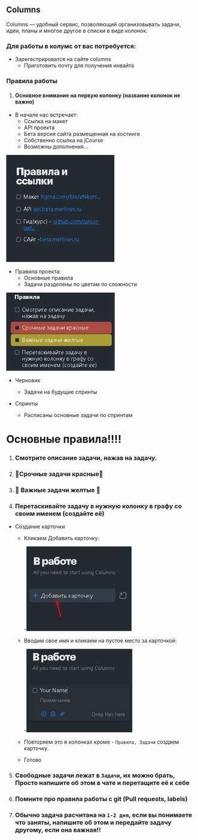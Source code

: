 ## Columns 

Columns — удобный сервис, позволяющий организовывать задачи, идеи, планы и многое другое в списки в виде колонок.

### Для работы в колумс от вас потребуется: 

* Зарегестрироватся на сайте columns
     + Приготовить почту для получения инвайта



### Правила работы
    
1. #### Основное внимание на первую колонку (название колонок не важно)
 
* В начале нас встречает:
     + Ссылка на макет
     + API проекта
     + Бета версия сайта размещенная на хостинге
     + Собственно ссылка на jCourse
     + Возможны дополнения...


![columns1](/Cases/Columns/image/columns1.jpg)



* Правила проекта: 
     + Основные правила
     + Задачи разделены по цветам по сложности



![columns2](/Cases/Columns/image/columns2.jpg)

* Черновик
     + Задачи на будущие спринты

* Спринты
     + Расписаны основные задачи по спринтам


# Основные правила!!!!

1. ### Смотрите описание задачи, нажав на задачу.
2. ### :red_circle:Срочные задачи красные:red_circle:
3. ### :low_brightness: Важные задачи желтые :low_brightness:
4. ### Перетаскивайте задачу в нужную колонку в графу со своим именем (создайте её)
* Создание карточки
   + Кликаем Добавить карточку:

      -![card1](/Cases/Columns/image/card1.png)
      
   + Вводим свое имя и кликаем на пустое место за карточкой:

      -![card2](/Cases/Columns/image/card2.png)

   + Повторяем это в колонках кроме - `Правила, Задачи` создаем карточку. 
   + Готово
5. ### Свободные задачи лежат в `Задачи`, их можно брать, Просто напишите об этом в чате и перетащите её к себе
6. ### Помните про правила работы с git (Pull requests, labels)
7. ### Обычно задача расчитана на `1-2 дня`, если вы понимаете что заняты, напишите об этом и передайте задачу другому, если она важная!!